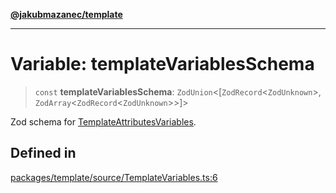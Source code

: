 [**@jakubmazanec/template**](../README.md)

---

# Variable: templateVariablesSchema

> `const` **templateVariablesSchema**: `ZodUnion`\<[`ZodRecord`\<`ZodUnknown`\>, `ZodArray`\<`ZodRecord`\<`ZodUnknown`\>\>]\>

Zod schema for [TemplateAttributesVariables](../type-aliases/TemplateAttributesVariables.md).

## Defined in

[packages/template/source/TemplateVariables.ts:6](https://github.com/jakubmazanec/tools/blob/3e339f67fc5b5cd011c28acb315570a2f29efedc/packages/template/source/TemplateVariables.ts#L6)
